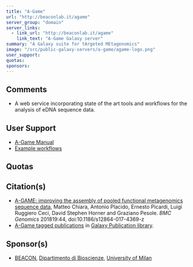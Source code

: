 ```yaml
---
title: "A-Game"
url: "http://beaconlab.it/agame"
server_group: "domain"
server_links: 
  - link_url: "http://beaconlab.it/agame"
    link_text: "A-Game Galaxy server"
summary: "A Galaxy suite for tArgeted MEtagenomics"
image: "/src/public-galaxy-servers/a-game/agame-logo.png"
user_support: 
quotas: 
sponsors: 
---
```


## Comments

* A web service incorporating state of the art tools and workflows for the analysis of eDNA sequence data. 

## User Support

* [A-Game Manual](http://159.149.160.68/galaxy/static/manual/)
* [Example workflows](http://159.149.160.68/galaxy/workflow/list_published)

## Quotas


## Citation(s)

* [A-GAME: improving the assembly of pooled functional metagenomics sequence data](https://doi.org/10.1186/s12864-017-4369-z), Matteo Chiara, Antonio Placido, Ernesto Picardi, Luigi Ruggiero Ceci, David Stephen Horner and Graziano Pesole. *BMC Genomics* 201819:44, doi:10.1186/s12864-017-4369-z
* [A-Game tagged publications](https://www.zotero.org/groups/1732893/galaxy/items/tag/%3EA-Game) in [Galaxy Publication library](/src/publication-library/index.md).


## Sponsor(s)

* [BEACON](https://bioscienzebio.unimi.it/gruppo.php?id=26), [Dipartimento di Bioscienze](https://bioscienzebio.unimi.it/), [University of Milan](http://www.unimi.it/ENG/)
